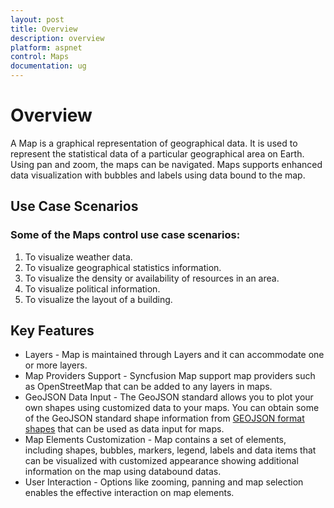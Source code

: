 ```yaml
---
layout: post
title: Overview
description: overview
platform: aspnet
control: Maps
documentation: ug
---
```


# Overview

A Map is a graphical representation of geographical data. It is used to represent the statistical data of a particular geographical area on Earth. Using pan and zoom, the maps can be navigated. Maps supports enhanced data visualization with bubbles and labels using data bound to the map.

## Use Case Scenarios

### Some of the Maps control use case scenarios:

1. To visualize weather data.
2. To visualize geographical statistics information.
3. To visualize the density or availability of resources in an area.
4. To visualize political information.
5. To visualize the layout of a building.

## Key Features

* Layers - Map is maintained through Layers and it can accommodate one or more layers.
* Map Providers Support - Syncfusion Map support map providers such as OpenStreetMap that can be added to any layers in maps.
* GeoJSON Data Input - The GeoJSON standard allows you to plot your own shapes using customized data to your maps. You can obtain some of the GeoJSON standard shape information from [GEOJSON format shapes](http://www.syncfusion.com/uploads/user/uploads/Maps_GeoJSON.zip) that can be used as data input for maps.
* Map Elements Customization - Map contains a set of elements, including shapes, bubbles, markers, legend, labels and data items that can be visualized with customized appearance showing additional information on the map using databound datas.
* User Interaction - Options like zooming, panning and map selection enables the effective interaction on map elements.



